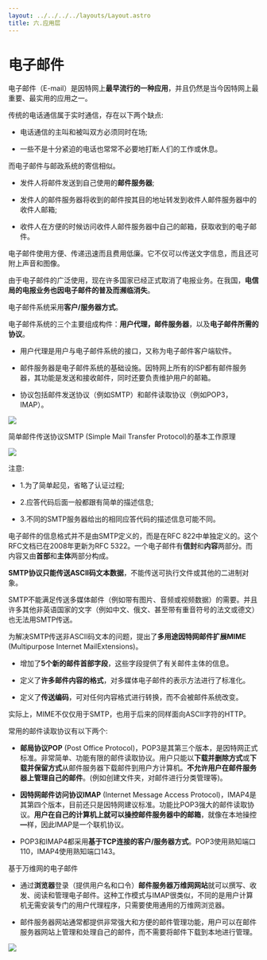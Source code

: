```yaml
---
layout: ../../../../layouts/Layout.astro
title: 六.应用层
---
```


# 电子邮件

电子邮件（E-mail）是因特网上**最早流行的一种应用**，并且仍然是当今因特网上最重要、最实用的应用之一。

传统的电话通信属于实时通信，存在以下两个缺点:

- 电话通信的主叫和被叫双方必须同时在场;

- 一些不是十分紧迫的电话也常常不必要地打断人们的工作或休息。

而电子邮件与邮政系统的寄信相似。

- 发件人将邮件发送到自己使用的**邮件服务器**;

- 发件人的邮件服务器将收到的邮件按其目的地址转发到收件人邮件服务器中的收件人邮箱;

- 收件人在方便的时候访问收件人邮件服务器中自己的邮箱，获取收到的电子邮件。

电子邮件使用方便、传递迅速而且费用低廉。它不仅可以传送文字信息，而且还可附上声音和图像。

由于电子邮件的广泛使用，现在许多国家已经正式取消了电报业务。在我国，**电信局的电报业务也因电子邮件的普及而濒临消失**。

电子邮件系统采用**客户/服务器方式**。

电子邮件系统的三个主要组成构件：**用户代理，邮件服务器**，以及**电子邮件所需的协议**。

- 用户代理是用户与电子邮件系统的接口，又称为电子邮件客户端软件。

- 邮件服务器是电子邮件系统的基础设施。因特网上所有的ISP都有邮件服务器，其功能是发送和接收邮件，同时还要负责维护用户的邮箱。

- 协议包括邮件发送协议（例如SMTP）和邮件读取协议（例如POP3，IMAP）。

![](https://img.0pt.im/computernet/6-6/6-6-1.png)

简单邮件传送协议SMTP (Simple Mail Transfer Protocol)的基本工作原理

![](https://img.0pt.im/computernet/6-6/6-6-2.png)

注意:

- 1.为了简单起见，省略了认证过程;

- 2.应答代码后面一般都跟有简单的描述信息;

- 3.不同的SMTP服务器给出的相同应答代码的描述信息可能不同。

电子邮件的信息格式并不是由SMTP定义的，而是在RFC 822中单独定义的。这个RFC文档已在2008年更新为RFC 5322。一个电子邮件有**信封**和**内容**两部分。而内容又由**首部**和**主体**两部分构成。

**SMTP协议只能传送ASCII码文本数据**，不能传送可执行文件或其他的二进制对象。

SMTP不能满足传送多媒体邮件（例如带有图片、音频或视频数据）的需要。并且许多其他非英语国家的文字（例如中文、俄文、甚至带有重音符号的法文或德文）也无法用SMTP传送。

为解决SMTP传送非ASCII码文本的问题，提出了**多用途因特网邮件扩展MIME** (Multipurpose Internet MailExtensions)。

- 增加了**5个新的邮件首部字段**，这些字段提供了有关邮件主体的信息。

- 定义了**许多邮件内容的格式**，对多媒体电子邮件的表示方法进行了标准化。

- 定义了**传送编码**，可对任何内容格式进行转换，而不会被邮件系统改变。

实际上，MIME不仅仅用于SMTP，也用于后来的同样面向ASCII字符的HTTP。

常用的邮件读取协议有以下两个:

- **邮局协议POP** (Post Office Protocol)，POP3是其第三个版本，是因特网正式标准。非常简单、功能有限的邮件读取协议。用户只能以**下载并删除方式**或**下载并保留方式**从邮件服务器下载邮件到用户方计算机。**不允许用户在邮件服务器上管理自己的邮件**。(例如创建文件夹，对邮件进行分类管理等)。

- **因特网邮件访问协议IMAP** (Internet Message Access Protocol)，IMAP4是其第四个版本，目前还只是因特网建议标准。功能比POP3强大的邮件读取协议。**用户在自己的计算机上就可以操控邮件服务器中的邮箱**，就像在本地操控━样，因此IMAP是一个联机协议。

- POP3和IMAP4都采用**基于TCP连接的客户/服务器方式**。POP3使用熟知端口110，IMAP4使用熟知端口143。

基于万维网的电子邮件

- 通过**浏览器**登录（提供用户名和口令）**邮件服务器万维网网站**就可以撰写、收发、阅读和管理电子邮件。这种工作模式与IMAP很类似，不同的是用户计算机无需安装专门的用户代理程序，只需要使用通用的万维网浏览器。

- 邮件服务器网站通常都提供非常强大和方便的邮件管理功能，用户可以在邮件服务器网站上管理和处理自己的邮件，而不需要将邮件下载到本地进行管理。

![](https://img.0pt.im/computernet/6-6/6-6-3.png)
